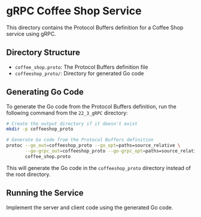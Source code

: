 # gRPC Coffee Shop Service

This directory contains the Protocol Buffers definition for a Coffee Shop service using gRPC.

## Directory Structure

- `coffee_shop.proto`: The Protocol Buffers definition file
- `coffeeshop_proto/`: Directory for generated Go code

## Generating Go Code

To generate the Go code from the Protocol Buffers definition, run the following command from the `22_3_gRPC` directory:

```bash
# Create the output directory if it doesn't exist
mkdir -p coffeeshop_proto

# Generate Go code from the Protocol Buffers definition
protoc --go_out=coffeeshop_proto --go_opt=paths=source_relative \
       --go-grpc_out=coffeeshop_proto --go-grpc_opt=paths=source_relative \
       coffee_shop.proto
```

This will generate the Go code in the `coffeeshop_proto` directory instead of the root directory.

## Running the Service

Implement the server and client code using the generated Go code.